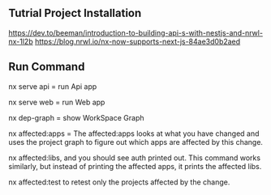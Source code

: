 ## Tutrial Project Installation
https://dev.to/beeman/introduction-to-building-api-s-with-nestjs-and-nrwl-nx-1l2b
https://blog.nrwl.io/nx-now-supports-next-js-84ae3d0b2aed


## Run Command
nx serve api = run Api app

nx serve web = run Web app

nx dep-graph = show WorkSpace Graph

nx affected:apps =  The affected:apps looks at what you have changed and uses the project graph to figure out which apps are affected by this change.

nx affected:libs, and you should see auth printed out. This command works similarly, but instead of printing the affected apps, it prints the affected libs.

nx affected:test to retest only the projects affected by the change.